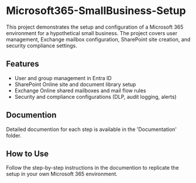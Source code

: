 # Microsoft365-SmallBusiness-Setup

This project demonstrates the setup and configuration of a Microsoft 365 environment for a hypothetical small business. The project covers user management, Exchange mailbox configuration, SharePoint site creation, and security compliance settings.

## Features
- User and group management in Entra ID
- SharePoint Online site and document library setup
- Exchange Online shared mailboxes and mail flow rules
- Security and compliance configurations (DLP, audit logging, alerts)

## Documention
Detailed documention for each step is available in the 'Documentation' folder.

## How to Use 
Follow the step-by-step instructions in the documention to replicate the setup in your own Microsoft 365 environment.
